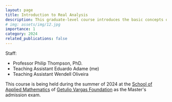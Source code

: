 ```yaml
---
layout: page
title: Introduction to Real Analysis
description: This graduate-level course introduces the basic concepts of real analysis, including sequences, series, continuity, and differentiability. The course also covers the basics of measure theory.
# img: assets/img/12.jpg
importance: 1
category: 2024
related_publications: false
---
```


Staff:

- Professor Philip Thompson, PhD.
- Teaching Assistant Eduardo Adame (me)
- Teaching Assistant Wendell Oliveira

This course is being held during the summer of 2024 at the [School of Applied Mathematics](https://emap.fgv.br/) of [Getulio Vargas Foundation](https://fgv.br/) as the Master's admission exam.